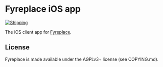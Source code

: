 # Fyreplace iOS app

[![Shipping](https://github.com/fyreplace/fyreplace-ios/actions/workflows/publishing.yml/badge.svg)](https://github.com/fyreplace/fyreplace-ios/actions/workflows/publishing.yml)

The iOS client app for [Fyreplace](https://fyreplace.app).

## License

Fyreplace is made available under the AGPLv3+ license (see COPYING.md).
